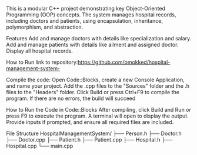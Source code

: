 This is a modular C++ project demonstrating key Object-Oriented Programming (OOP) concepts. The system manages hospital records, including doctors and patients, using encapsulation, inheritance, polymorphism, and abstraction.

Features
Add and manage doctors with details like specialization and salary.
Add and manage patients with details like ailment and assigned doctor.
Display all hospital records.

How to Run
link to repository:https://github.com/omokked/hospital-management-system-  

Compile the code: 
Open Code::Blocks, create a new Console Application, and name your project. Add the .cpp files to the "Sources" folder and the .h files to the "Headers" folder. Click Build or press Ctrl+F9 to compile the program. If there are no errors, the build will succeed

How to Run the Code in Code::Blocks
After compiling, click Build and Run or press F9 to execute the program. A terminal will open to display the output. Provide inputs if prompted, and ensure all required files are included.

File Structure
HospitalManagementSystem/
    ├── Person.h
    ├── Doctor.h
    ├── Doctor.cpp
    ├── Patient.h
    ├── Patient.cpp
    ├── Hospital.h
    ├── Hospital.cpp
    └── main.cpp
